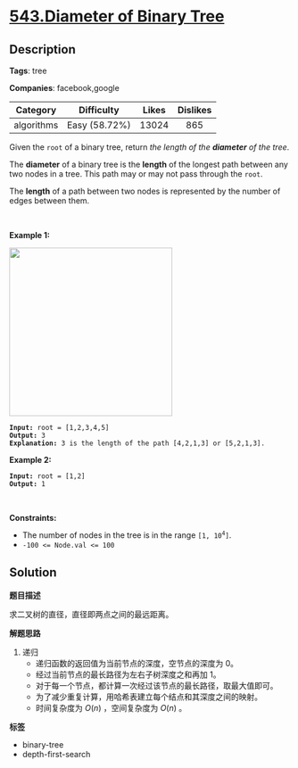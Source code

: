 # [543.Diameter of Binary Tree](https://leetcode.com/problems/diameter-of-binary-tree/description/)

## Description

**Tags**: tree

**Companies**: facebook,google

|  Category  |  Difficulty   | Likes | Dislikes |
| :--------: | :-----------: | :---: | :------: |
| algorithms | Easy (58.72%) | 13024 |   865    |

<p>Given the <code>root</code> of a binary tree, return <em>the length of the <strong>diameter</strong> of the tree</em>.</p>
<p>The <strong>diameter</strong> of a binary tree is the <strong>length</strong> of the longest path between any two nodes in a tree. This path may or may not pass through the <code>root</code>.</p>
<p>The <strong>length</strong> of a path between two nodes is represented by the number of edges between them.</p>
<p>&nbsp;</p>
<p><strong class="example">Example 1:</strong></p>
<img alt="" src="https://assets.leetcode.com/uploads/2021/03/06/diamtree.jpg" style="width: 292px; height: 302px;" />
<pre><code><strong>Input:</strong> root = [1,2,3,4,5]
<strong>Output:</strong> 3
<strong>Explanation:</strong> 3 is the length of the path [4,2,1,3] or [5,2,1,3].</code></pre>
<p><strong class="example">Example 2:</strong></p>
<pre><code><strong>Input:</strong> root = [1,2]
<strong>Output:</strong> 1</code></pre>
<p>&nbsp;</p>
<p><strong>Constraints:</strong></p>
<ul>
  <li>The number of nodes in the tree is in the range <code>[1, 10<sup>4</sup>]</code>.</li>
  <li><code>-100 &lt;= Node.val &lt;= 100</code></li>
</ul>

## Solution

**题目描述**

求二叉树的直径，直径即两点之间的最远距离。

**解题思路**

1. 递归
   - 递归函数的返回值为当前节点的深度，空节点的深度为 0。
   - 经过当前节点的最长路径为左右子树深度之和再加 1。
   - 对于每一个节点，都计算一次经过该节点的最长路径，取最大值即可。
   - 为了减少重复计算，用哈希表建立每个结点和其深度之间的映射。
   - 时间复杂度为 $O(n)$ ，空间复杂度为 $O(n)$ 。

**标签**

- binary-tree
- depth-first-search
